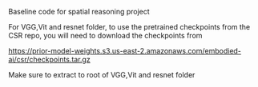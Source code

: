 Baseline code for spatial reasoning project

For VGG,Vit and resnet folder, to use the pretrained checkpoints from the CSR repo, you will need to download the checkpoints from 

https://prior-model-weights.s3.us-east-2.amazonaws.com/embodied-ai/csr/checkpoints.tar.gz

Make sure to extract to root of VGG,Vit and resnet folder
